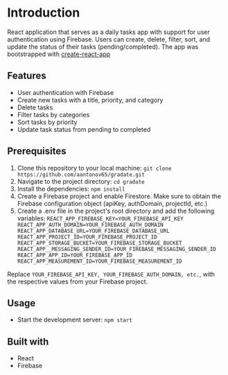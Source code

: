 # Introduction
React application that serves as a daily tasks app with support for user authentication using Firebase. Users can create, delete, filter, sort, and update the status of their tasks (pending/completed). The app was bootstrapped with [create-react-app](https://create-react-app.dev/)

## Features
+ User authentication with Firebase
+ Create new tasks with a title, priority, and category
+ Delete tasks
+ Filter tasks by categories
+ Sort tasks by priority
+ Update task status from pending to completed

## Prerequisites
1. Clone this repository to your local machine: ```git clone https://github.com/aantonov65/gradate.git```
2. Navigate to the project directory: ```cd gradate```
3. Install the dependencies: ```npm install```
4. Create a Firebase project and enable Firestore. Make sure to obtain the Firebase configuration object (apiKey, authDomain, projectId, etc.)
5. Create a .env file in the project's root directory and add the following variables:                                   ```REACT_APP_FIREBASE_KEY=YOUR_FIREBASE_API_KEY
REACT_APP_AUTH_DOMAIN=YOUR_FIREBASE_AUTH_DOMAIN
REACT_APP_DATABASE_URL=YOUR_FIREBASE_DATABASE_URL
REACT_APP_PROJECT_ID=YOUR_FIREBASE_PROJECT_ID
REACT_APP_STORAGE_BUCKET=YOUR_FIREBASE_STORAGE_BUCKET
REACT_APP__MESSAGING_SENDER_ID=YOUR_FIREBASE_MESSAGING_SENDER_ID
REACT_APP_APP_ID=YOUR_FIREBASE_APP_ID
REACT_APP_MEASUREMENT_ID=YOUR_FIREBASE_MEASUREMENT_ID```

Replace ```YOUR_FIREBASE_API_KEY, YOUR_FIREBASE_AUTH_DOMAIN, etc.```, with the respective values from your Firebase project.

## Usage
+ Start the development server: ```npm start```

## Built with
+ React
+ Firebase




